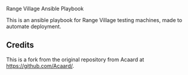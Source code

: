 Range Village Ansible Playbook

This is an ansible playbook for Range Village testing machines, made to automate deployment.


## Credits
This is a fork from the original repository from Acaard at https://github.com/Acaard/.
